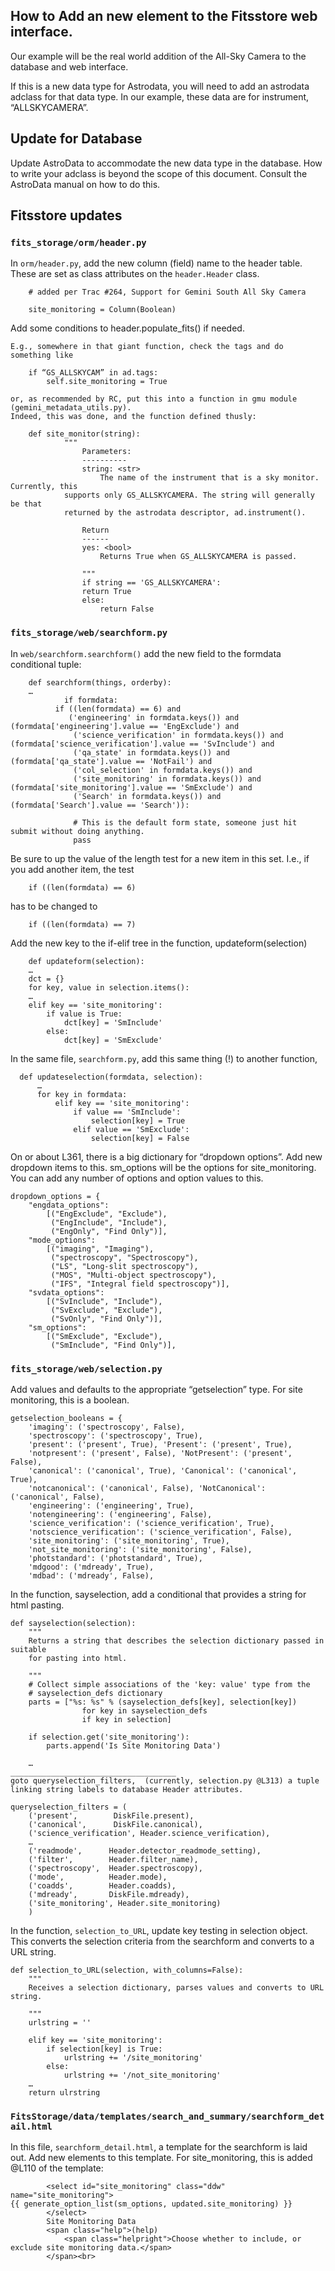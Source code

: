 ## How to Add an new element to the Fitsstore web interface.

Our example will be the real world addition of the All-Sky Camera to the database and web interface.

If this is a new data type for Astrodata, you will need to add an astrodata adclass for that data type.
In our example, these data are for instrument, “ALLSKYCAMERA”.

## Update for Database

Update AstroData to accommodate the new data type in the database.
How to write your adclass is beyond the scope of this document. Consult the AstroData manual on
how to do this.

## Fitsstore updates

### `fits_storage/orm/header.py`

In `orm/header.py`, add the new column (field) name to the header table.
These are set as class attributes on the `header.Header` class.

```
    # added per Trac #264, Support for Gemini South All Sky Camera

    site_monitoring = Column(Boolean)
```

Add some conditions to header.populate_fits() if needed.

	E.g., somewhere in that giant function, check the tags and do something like

```
	if “GS_ALLSKYCAM” in ad.tags:
	    self.site_monitoring = True
```

    or, as recommended by RC, put this into a function in gmu module (gemini_metadata_utils.py).
    Indeed, this was done, and the function defined thusly:

```
	def site_monitor(string):
    	    """
    			Parameters:
    			----------
    			string: <str>
    			    The name of the instrument that is a sky monitor. Currently, this
            supports only GS_ALLSKYCAMERA. The string will generally be that
            returned by the astrodata descriptor, ad.instrument().

    			Return
    			------
    			yes: <bool>
        			Returns True when GS_ALLSKYCAMERA is passed.

    			"""
    			if string == 'GS_ALLSKYCAMERA':
        	    return True
    			else:
        		    return False
```

### `fits_storage/web/searchform.py`

In `web/searchform.searchform()` add the new field to the formdata conditional tuple:

```
	def searchform(things, orderby):
	…
    		if formdata:
       	  if ((len(formdata) == 6) and
          	 ('engineering' in formdata.keys()) and (formdata['engineering'].value == 'EngExclude') and
              ('science_verification' in formdata.keys()) and (formdata['science_verification'].value == 'SvInclude') and
              ('qa_state' in formdata.keys()) and (formdata['qa_state'].value == 'NotFail') and
              ('col_selection' in formdata.keys()) and
              ('site_monitoring' in formdata.keys()) and (formdata['site_monitoring'].value == 'SmExclude') and
              ('Search' in formdata.keys()) and (formdata['Search'].value == 'Search')):

              # This is the default form state, someone just hit submit without doing anything.
              pass
```

Be sure to up the value of the length test for a new item in this set. I.e., if you add another item, the test 

```
    if ((len(formdata) == 6)
```

has to be changed to 

```
    if ((len(formdata) == 7)
```

Add the new key to the if-elif tree in the function, updateform(selection)

```
    def updateform(selection):
    …
    dct = {}
    for key, value in selection.items():
    …
    elif key == 'site_monitoring':
        if value is True:
            dct[key] = 'SmInclude'
        else:
            dct[key] = 'SmExclude'
```

In the same file, `searchform.py`, add this same thing (!) to another function,

```
  def updateselection(formdata, selection):
	  …
      for key in formdata:
          elif key == 'site_monitoring':
              if value == 'SmInclude':
                  selection[key] = True
              elif value == 'SmExclude':
                  selection[key] = False
```

On or about L361, there is a big dictionary for “dropdown options”. Add new dropdown items to this.
sm_options will be the options for site_monitoring. You can add any number of options and option
values to this.

```
dropdown_options = {
    "engdata_options":
        [("EngExclude", "Exclude"),
         ("EngInclude", "Include"),
         ("EngOnly", "Find Only")],
    "mode_options":
        [("imaging", "Imaging"),
         ("spectroscopy", "Spectroscopy"),
         ("LS", "Long-slit spectroscopy"),
         ("MOS", "Multi-object spectroscopy"),
         ("IFS", "Integral field spectroscopy")],
    "svdata_options":
        [("SvInclude", "Include"),
         ("SvExclude", "Exclude"),
         ("SvOnly", "Find Only")],
    "sm_options":
        [("SmExclude", "Exclude"),
         ("SmInclude", "Find Only")],
```

### `fits_storage/web/selection.py`

Add values and defaults to the appropriate “getselection” type. For site monitoring, this is a boolean.

```
getselection_booleans = {
    'imaging': ('spectroscopy', False),
    'spectroscopy': ('spectroscopy', True),
    'present': ('present', True), 'Present': ('present', True),
    'notpresent': ('present', False), 'NotPresent': ('present', False),
    'canonical': ('canonical', True), 'Canonical': ('canonical', True),
    'notcanonical': ('canonical', False), 'NotCanonical': ('canonical', False),
    'engineering': ('engineering', True),
    'notengineering': ('engineering', False),
    'science_verification': ('science_verification', True),
    'notscience_verification': ('science_verification', False),
    'site_monitoring': ('site_monitoring', True),
    'not_site_monitoring': ('site_monitoring', False),
    'photstandard': ('photstandard', True),
    'mdgood': ('mdready', True),
    'mdbad': ('mdready', False),
```

In the function, sayselection,  add a conditional that provides a string for html pasting.

```
def sayselection(selection):
    """
    Returns a string that describes the selection dictionary passed in suitable
    for pasting into html.

    """
    # Collect simple associations of the 'key: value' type from the
    # sayselection_defs dictionary
    parts = ["%s: %s" % (sayselection_defs[key], selection[key])
                for key in sayselection_defs
                if key in selection]
    
    if selection.get('site_monitoring'):
        parts.append('Is Site Monitoring Data')

    …
_____________________________________
goto queryselection_filters,  (currently, selection.py @L313) a tuple linking string labels to database Header attributes.

queryselection_filters = (
    ('present',        DiskFile.present),
    ('canonical',      DiskFile.canonical),
    ('science_verification', Header.science_verification),
    …
    ('readmode',      Header.detector_readmode_setting),
    ('filter',        Header.filter_name),
    ('spectroscopy',  Header.spectroscopy),
    ('mode',          Header.mode),
    ('coadds',        Header.coadds),
    ('mdready',       DiskFile.mdready),
    ('site_monitoring', Header.site_monitoring)
    )
```

In the function, `selection_to_URL`, update key testing in selection object. 
This converts the selection criteria from the searchform and converts to a URL string.

```
def selection_to_URL(selection, with_columns=False):
    """
    Receives a selection dictionary, parses values and converts to URL string.

    """
    urlstring = ''

    elif key == 'site_monitoring':
        if selection[key] is True:
            urlstring += '/site_monitoring'
        else:
            urlstring += '/not_site_monitoring'
    …
	return ulrstring
```

### `FitsStorage/data/templates/search_and_summary/searchform_detail.html`

In this file, `searchform_detail.html`, a template for the searchform is laid out. Add new elements to this template.
For site_monitoring, this is added @L110 of the template:

```
        <select id="site_monitoring" class="ddw" name="site_monitoring">
{{ generate_option_list(sm_options, updated.site_monitoring) }}
        </select>
        Site Monitoring Data
        <span class="help">(help)
            <span class="helpright">Choose whether to include, or exclude site monitoring data.</span>
        </span><br>
```
